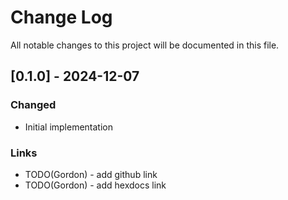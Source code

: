 # Change Log

All notable changes to this project will be documented in this file.

## [0.1.0] - 2024-12-07

### Changed

* Initial implementation

### Links

* TODO(Gordon) - add github link
* TODO(Gordon) - add hexdocs link
